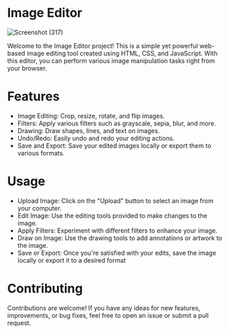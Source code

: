 # Image Editor

![Screenshot (317)](https://github.com/YashDhumke/Image-Editor/assets/89930129/92b6b898-7712-4e99-92d4-1033b7dd9f0e)

Welcome to the Image Editor project! This is a simple yet powerful web-based image editing tool created using HTML, CSS, and JavaScript. With this editor, you can perform various image manipulation tasks right from your browser.

# Features

- Image Editing: Crop, resize, rotate, and flip images.
- Filters: Apply various filters such as grayscale, sepia, blur, and more.
- Drawing: Draw shapes, lines, and text on images.
- Undo/Redo: Easily undo and redo your editing actions.
- Save and Export: Save your edited images locally or export them to various formats.

# Usage

- Upload Image: Click on the "Upload" button to select an image from your computer.
- Edit Image: Use the editing tools provided to make changes to the image.
- Apply Filters: Experiment with different filters to enhance your image.
- Draw on Image: Use the drawing tools to add annotations or artwork to the image.
- Save or Export: Once you're satisfied with your edits, save the image locally or export it to a desired format

# Contributing
Contributions are welcome! If you have any ideas for new features, improvements, or bug fixes, feel free to open an issue or submit a pull request.
